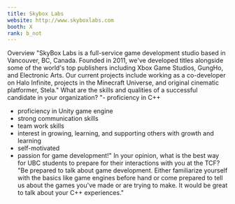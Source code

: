 ```yaml
---
title: Skybox Labs
website: http://www.skyboxlabs.com
booth: X
rank: b_not
---
```

Overview
"SkyBox Labs is a full-service game development studio based in Vancouver, BC, Canada. Founded in 2011, we've developed titles alongside some of the world's top publishers including Xbox Game Studios, GungHo, and Electronic Arts. Our current projects include working as a co-developer on Halo Infinite, projects in the Minecraft Universe, and original cinematic platformer, Stela."
What are the skills and qualities of a successful candidate in your organization?
"- proficiency in C++
- proficiency in Unity game engine
- strong communication skills
- team work skills
- interest in growing, learning, and supporting others with growth and learning
- self-motivated
- passion for game development!"
In your opinion, what is the best way for UBC students to prepare for their interactions with you at the TCF?
"Be prepared to talk about game development. Either familiarize yourself with the basics like game engines before hand or come prepared to tell us about the games you've made or are trying to make. 
It would be great to talk about your C++ experiences."
